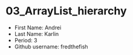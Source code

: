 # 03_ArrayList_hierarchy

* First Name: Andrei
* Last Name:  Karlin
* Period: 3
* Github username: fredthefish
